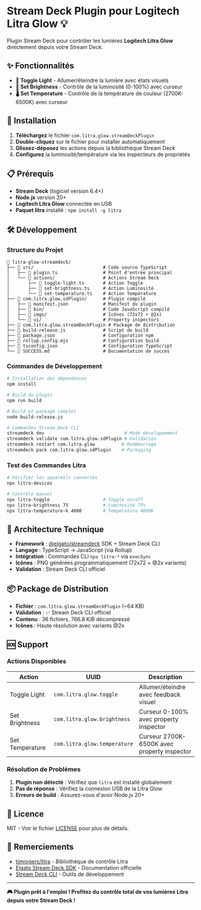 # Stream Deck Plugin pour Logitech Litra Glow 💡

Plugin Stream Deck pour contrôler les lumières **Logitech Litra Glow** directement depuis votre Stream Deck.

## ✨ Fonctionnalités

- **🔘 Toggle Light** - Allumer/éteindre la lumière avec états visuels
- **🔆 Set Brightness** - Contrôle de la luminosité (0-100%) avec curseur
- **🌡️ Set Temperature** - Contrôle de la température de couleur (2700K-6500K) avec curseur

## 🚀 Installation

1. **Téléchargez** le fichier `com.litra.glow.streamDeckPlugin`
2. **Double-cliquez** sur le fichier pour installer automatiquement
3. **Glissez-déposez** les actions depuis la bibliothèque Stream Deck
4. **Configurez** la luminosité/température via les inspecteurs de propriétés

## 📋 Prérequis

- **Stream Deck** (logiciel version 6.4+)
- **Node.js** version 20+ 
- **Logitech Litra Glow** connectée en USB
- **Paquet litra** installé : `npm install -g litra`

## 🛠️ Développement

### Structure du Projet

```
📁 litra-glow-streamdeck/
├── 📁 src/                          # Code source TypeScript
│   ├── 📄 plugin.ts                 # Point d'entrée principal  
│   └── 📁 actions/                  # Actions Stream Deck
│       ├── 📄 toggle-light.ts       # Action Toggle
│       ├── 📄 set-brightness.ts     # Action Luminosité
│       └── 📄 set-temperature.ts    # Action Température
├── 📁 com.litra.glow.sdPlugin/      # Plugin compilé
│   ├── 📄 manifest.json             # Manifest du plugin
│   ├── 📁 bin/                      # Code JavaScript compilé
│   ├── 📁 imgs/                     # Icônes (72x72 + @2x)
│   └── 📁 ui/                       # Property inspectors
├── 📄 com.litra.glow.streamDeckPlugin # Package de distribution
├── 📄 build-release.js              # Script de build
├── 📄 package.json                  # Configuration npm
├── 📄 rollup.config.mjs             # Configuration build
├── 📄 tsconfig.json                 # Configuration TypeScript
└── 📄 SUCCESS.md                    # Documentation de succès
```

### Commandes de Développement

```bash
# Installation des dépendances
npm install

# Build du plugin
npm run build

# Build et package complet
node build-release.js

# Commandes Stream Deck CLI
streamdeck dev                              # Mode développement
streamdeck validate com.litra.glow.sdPlugin # Validation
streamdeck restart com.litra.glow          # Redémarrage
streamdeck pack com.litra.glow.sdPlugin    # Packaging
```

### Test des Commandes Litra

```bash
# Vérifier les appareils connectés
npx litra-devices

# Contrôle manuel
npx litra-toggle                    # Toggle on/off
npx litra-brightness 75             # Luminosité 75%
npx litra-temperature-k 4000        # Température 4000K
```

## 🎯 Architecture Technique

- **Framework** : [@elgato/streamdeck](https://www.npmjs.com/package/@elgato/streamdeck) SDK + Stream Deck CLI
- **Langage** : TypeScript → JavaScript (via Rollup)
- **Intégration** : Commandes CLI `npx litra-*` via `execSync`
- **Icônes** : PNG générées programmatiquement (72x72 + @2x variants)
- **Validation** : Stream Deck CLI officiel

## 📦 Package de Distribution

- **Fichier** : `com.litra.glow.streamDeckPlugin` (~64 KB)
- **Validation** : ✅ Stream Deck CLI officiel
- **Contenu** : 36 fichiers, 766.8 KiB décompressé
- **Icônes** : Haute résolution avec variants @2x

## 🆘 Support

### Actions Disponibles

| Action | UUID | Description |
|--------|------|-------------|
| Toggle Light | `com.litra.glow.toggle` | Allumer/éteindre avec feedback visuel |
| Set Brightness | `com.litra.glow.brightness` | Curseur 0-100% avec property inspector |
| Set Temperature | `com.litra.glow.temperature` | Curseur 2700K-6500K avec property inspector |

### Résolution de Problèmes

1. **Plugin non détecté** : Vérifiez que `litra` est installé globalement
2. **Pas de réponse** : Vérifiez la connexion USB de la Litra Glow
3. **Erreurs de build** : Assurez-vous d'avoir Node.js 20+

## 📄 Licence

MIT - Voir le fichier [LICENSE](LICENSE) pour plus de détails.

## 🙏 Remerciements

- [timrogers/litra](https://github.com/timrogers/litra) - Bibliothèque de contrôle Litra
- [Elgato Stream Deck SDK](https://docs.elgato.com/sdk) - Documentation officielle
- [Stream Deck CLI](https://docs.elgato.com/streamdeck/cli/intro) - Outils de développement

---

**🎮 Plugin prêt à l'emploi ! Profitez du contrôle total de vos lumières Litra depuis votre Stream Deck !** 